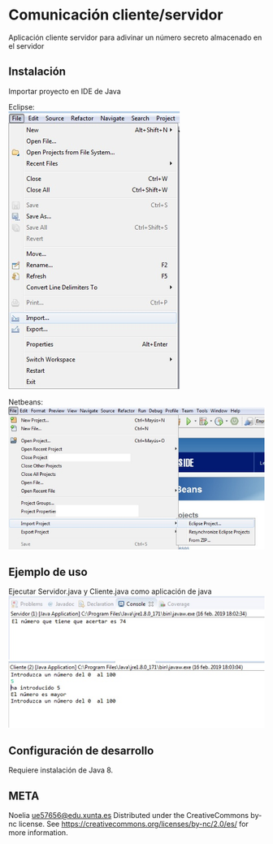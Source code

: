 # Comunicación cliente/servidor
Aplicación cliente servidor para adivinar un número secreto almacenado en el servidor

## Instalación 
Importar proyecto en IDE de Java

Eclipse:  
![ImportaciónEclipse](../1.jpg)

Netbeans:  
![ImportaciónNetbeans](../2.jpg)


## Ejemplo de uso   
Ejecutar Servidor.java y Cliente.java como aplicación de java 
![Execute](../6.jpg)  
![Execute](../7.jpg)  


## Configuración de desarrollo
Requiere instalación de Java 8.

## META
Noelia  ue57656@edu.xunta.es
Distributed under the CreativeCommons by-nc license. See https://creativecommons.org/licenses/by-nc/2.0/es/  for more information.
